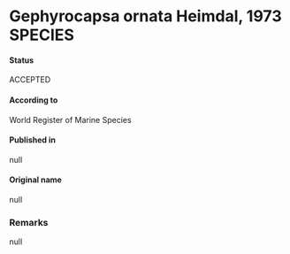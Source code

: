 Gephyrocapsa ornata Heimdal, 1973 SPECIES
=======

#### Status
ACCEPTED

#### According to
World Register of Marine Species

#### Published in
null

#### Original name
null

### Remarks
null